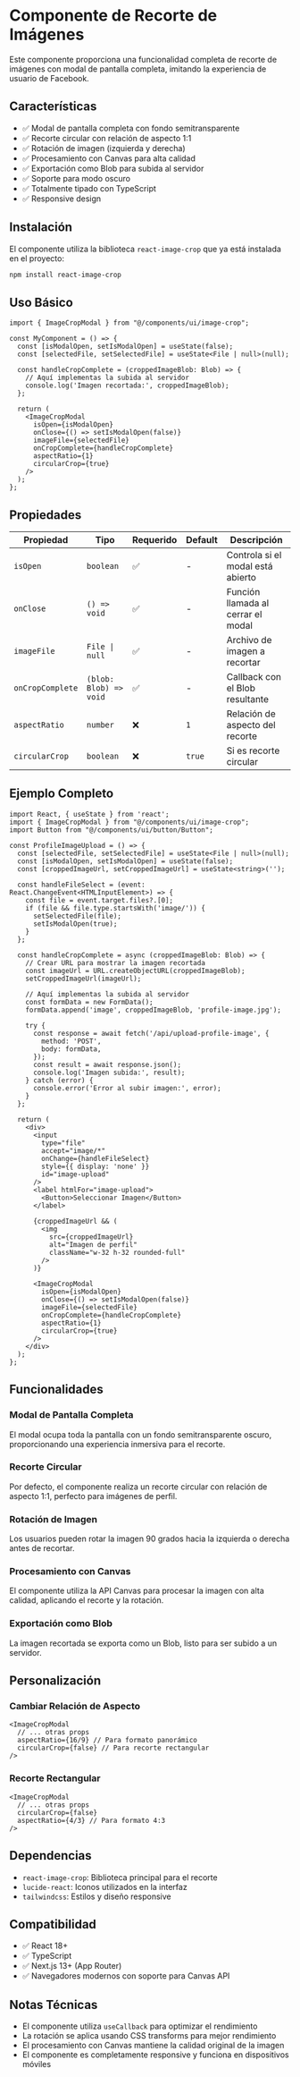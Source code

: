 # Componente de Recorte de Imágenes

Este componente proporciona una funcionalidad completa de recorte de imágenes con modal de pantalla completa, imitando la experiencia de usuario de Facebook.

## Características

- ✅ Modal de pantalla completa con fondo semitransparente
- ✅ Recorte circular con relación de aspecto 1:1
- ✅ Rotación de imagen (izquierda y derecha)
- ✅ Procesamiento con Canvas para alta calidad
- ✅ Exportación como Blob para subida al servidor
- ✅ Soporte para modo oscuro
- ✅ Totalmente tipado con TypeScript
- ✅ Responsive design

## Instalación

El componente utiliza la biblioteca `react-image-crop` que ya está instalada en el proyecto:

```bash
npm install react-image-crop
```

## Uso Básico

```tsx
import { ImageCropModal } from "@/components/ui/image-crop";

const MyComponent = () => {
  const [isModalOpen, setIsModalOpen] = useState(false);
  const [selectedFile, setSelectedFile] = useState<File | null>(null);

  const handleCropComplete = (croppedImageBlob: Blob) => {
    // Aquí implementas la subida al servidor
    console.log('Imagen recortada:', croppedImageBlob);
  };

  return (
    <ImageCropModal
      isOpen={isModalOpen}
      onClose={() => setIsModalOpen(false)}
      imageFile={selectedFile}
      onCropComplete={handleCropComplete}
      aspectRatio={1}
      circularCrop={true}
    />
  );
};
```

## Propiedades

| Propiedad | Tipo | Requerido | Default | Descripción |
|-----------|------|-----------|---------|-------------|
| `isOpen` | `boolean` | ✅ | - | Controla si el modal está abierto |
| `onClose` | `() => void` | ✅ | - | Función llamada al cerrar el modal |
| `imageFile` | `File \| null` | ✅ | - | Archivo de imagen a recortar |
| `onCropComplete` | `(blob: Blob) => void` | ✅ | - | Callback con el Blob resultante |
| `aspectRatio` | `number` | ❌ | `1` | Relación de aspecto del recorte |
| `circularCrop` | `boolean` | ❌ | `true` | Si es recorte circular |

## Ejemplo Completo

```tsx
import React, { useState } from 'react';
import { ImageCropModal } from "@/components/ui/image-crop";
import Button from "@/components/ui/button/Button";

const ProfileImageUpload = () => {
  const [selectedFile, setSelectedFile] = useState<File | null>(null);
  const [isModalOpen, setIsModalOpen] = useState(false);
  const [croppedImageUrl, setCroppedImageUrl] = useState<string>('');

  const handleFileSelect = (event: React.ChangeEvent<HTMLInputElement>) => {
    const file = event.target.files?.[0];
    if (file && file.type.startsWith('image/')) {
      setSelectedFile(file);
      setIsModalOpen(true);
    }
  };

  const handleCropComplete = async (croppedImageBlob: Blob) => {
    // Crear URL para mostrar la imagen recortada
    const imageUrl = URL.createObjectURL(croppedImageBlob);
    setCroppedImageUrl(imageUrl);

    // Aquí implementas la subida al servidor
    const formData = new FormData();
    formData.append('image', croppedImageBlob, 'profile-image.jpg');
    
    try {
      const response = await fetch('/api/upload-profile-image', {
        method: 'POST',
        body: formData,
      });
      const result = await response.json();
      console.log('Imagen subida:', result);
    } catch (error) {
      console.error('Error al subir imagen:', error);
    }
  };

  return (
    <div>
      <input
        type="file"
        accept="image/*"
        onChange={handleFileSelect}
        style={{ display: 'none' }}
        id="image-upload"
      />
      <label htmlFor="image-upload">
        <Button>Seleccionar Imagen</Button>
      </label>

      {croppedImageUrl && (
        <img
          src={croppedImageUrl}
          alt="Imagen de perfil"
          className="w-32 h-32 rounded-full"
        />
      )}

      <ImageCropModal
        isOpen={isModalOpen}
        onClose={() => setIsModalOpen(false)}
        imageFile={selectedFile}
        onCropComplete={handleCropComplete}
        aspectRatio={1}
        circularCrop={true}
      />
    </div>
  );
};
```

## Funcionalidades

### Modal de Pantalla Completa
El modal ocupa toda la pantalla con un fondo semitransparente oscuro, proporcionando una experiencia inmersiva para el recorte.

### Recorte Circular
Por defecto, el componente realiza un recorte circular con relación de aspecto 1:1, perfecto para imágenes de perfil.

### Rotación de Imagen
Los usuarios pueden rotar la imagen 90 grados hacia la izquierda o derecha antes de recortar.

### Procesamiento con Canvas
El componente utiliza la API Canvas para procesar la imagen con alta calidad, aplicando el recorte y la rotación.

### Exportación como Blob
La imagen recortada se exporta como un Blob, listo para ser subido a un servidor.

## Personalización

### Cambiar Relación de Aspecto
```tsx
<ImageCropModal
  // ... otras props
  aspectRatio={16/9} // Para formato panorámico
  circularCrop={false} // Para recorte rectangular
/>
```

### Recorte Rectangular
```tsx
<ImageCropModal
  // ... otras props
  circularCrop={false}
  aspectRatio={4/3} // Para formato 4:3
/>
```

## Dependencias

- `react-image-crop`: Biblioteca principal para el recorte
- `lucide-react`: Iconos utilizados en la interfaz
- `tailwindcss`: Estilos y diseño responsive

## Compatibilidad

- ✅ React 18+
- ✅ TypeScript
- ✅ Next.js 13+ (App Router)
- ✅ Navegadores modernos con soporte para Canvas API

## Notas Técnicas

- El componente utiliza `useCallback` para optimizar el rendimiento
- La rotación se aplica usando CSS transforms para mejor rendimiento
- El procesamiento con Canvas mantiene la calidad original de la imagen
- El componente es completamente responsive y funciona en dispositivos móviles 
